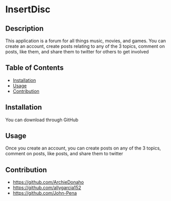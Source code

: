 # InsertDisc

## Description

This application is a forum for all things music, movies, and games. You can create an account, create posts relating to any of the 3 topics, comment on posts, like them, and share them to twitter for others to get involved

## Table of Contents

- [Installation](#installation)
- [Usage](#usage)
- [Contribution](#contribution)

## Installation

You can download through GitHub

## Usage

Once you create an account, you can create posts on any of the 3 topics, comment on posts, like posts, and share them to twitter

## Contribution

- https://github.com/ArchieDonaho
- https://github.com/allygarcia152
- https://github.com/John-Pena

